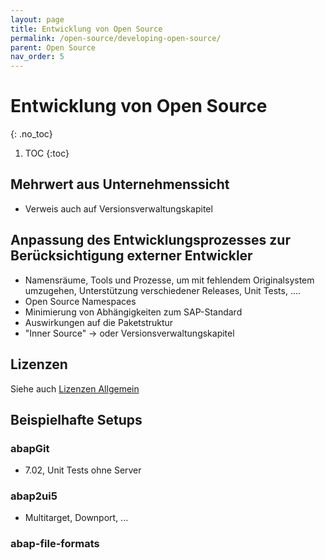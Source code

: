 ```yaml
---
layout: page
title: Entwicklung von Open Source
permalink: /open-source/developing-open-source/
parent: Open Source
nav_order: 5
---
```


# Entwicklung von Open Source
{: .no_toc}

1. TOC
{:toc}

## Mehrwert aus Unternehmenssicht

- Verweis auch auf Versionsverwaltungskapitel

## Anpassung des Entwicklungsprozesses zur Berücksichtigung externer Entwickler

- Namensräume, Tools und Prozesse, um mit fehlendem Originalsystem umzugehen, Unterstützung verschiedener Releases, Unit Tests, ....
- Open Source Namespaces
- Minimierung von Abhängigkeiten zum SAP-Standard
- Auswirkungen auf die Paketstruktur
- "Inner Source" -> oder Versionsverwaltungskapitel

## Lizenzen

Siehe auch [Lizenzen Allgemein](/ABAP-Leitfaden/open-source/index#lizenzen)

## Beispielhafte Setups

### abapGit

- 7.02, Unit Tests ohne Server

### abap2ui5

- Multitarget, Downport, ...

### abap-file-formats
